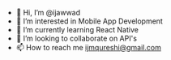 - 👋 Hi, I’m @ijawwad
- 👀 I’m interested in Mobile App Development 
- 🌱 I’m currently learning React Native
- 💞️ I’m looking to collaborate on API's
- 📫 How to reach me ijmqureshi@gmail.com

<!---
ijawwad/ijawwad is a ✨ special ✨ repository because its `README.md` (this file) appears on your GitHub profile.
You can click the Preview link to take a look at your changes.
--->

